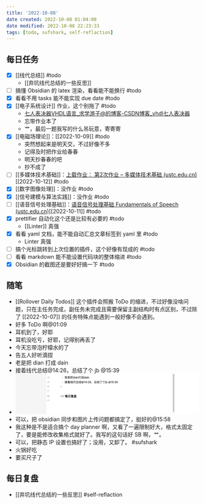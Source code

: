 ```yaml
---
title: '2022-10-08'
date created: 2022-10-08 01:04:08
date modified: 2022-10-08 22:23:33
tags: [todo, sufshark, self-reflaction]
---
```


## 每日任务

- [x] [[线代总结]] #todo
	- [[弃坑线代总结的一些反思]]
- [ ] 搞懂 Obsidian 的 latex 渲染，看看能不能换行 #todo
- [x] 看看不用 tasks 能不能实现 due date #todo
- [x] [[电子系统设计]] 作业，这个别拖了 #todo
	- [七人表决器VHDL语言_求学游子@的博客-CSDN博客_vhdl七人表决器](https://blog.csdn.net/qq_45229168/article/details/109363111)
	- 忘带作业本了
	- 艹，最后一题我写的什么吊玩意，寄寄寄
- [x] [[电磁场理论]]：[[2022-10-09]] #todo
	- 突然想起来是明天交，不过好像不多
	- 记得及时把作业给春春
	- 明天抄春春的吧
	- 抄不成了
- [ ] [[多媒体技术基础]]：[上载作业： 第2次作业 – 多媒体技术基础 (ustc.edu.cn)](https://www.bb.ustc.edu.cn/webapps/assignment/uploadAssignment?content_id=_105234_1&course_id=_12471_1&group_id=&mode=view)[[2022-10-12]] #todo
- [x] [[数字图像处理]]：没作业 #todo
- [x] [[信号建模与算法实践]]：没作业 #todo
- [ ] [[语音信号处理基础]]：[语音信号处理基础 Fundamentals of Speech (ustc.edu.cn)](http://staff.ustc.edu.cn/~zhling/Course_SSP/)[[2022-10-11]] #todo
- [x] prettifier 自动化这个还是比较有必要的 #todo
	- [[Linter]] 真强
- [x] 看看 yaml 文档，能不能自动汇总文章标签到 yaml 里 #todo
	- Linter 真强
- [ ] 搞个光标跳转到上次位置的插件，这个好像有现成的 #todo
- [ ] 看看 markdown 能不能设置代码块的整体缩进 #todo
- [x] Obsidian 的截图还是要好好搞一下 #todo

## 随笔

- [[Rollover Daily Todos]] 这个插件会照搬 ToDo 的缩进，不过好像没啥问题，只在主任务完成，副任务未完成且需要保留主副结构时有点区别，不过除了 [[2022-10-07]] 的任务特殊点能遇到一般好像不会遇到。
- 好多 ToDo 啊@01:09
- 耳机到了，好耶
- 耳机没吃亏，好耶，记得别再丢了
- 今天忘带泡柠檬水的了
- 告五人好听滴捏
- 老是把 dian 打成 dain
- 接着线代总结@14:26，总结了个 jb @15:39
- ![](https://raw.githubusercontent.com/jinqiao-ustc/PicGo/main/img/20221008155705.png)
- 可以，把 obsidian 同步和图片上传问题都搞定了，挺好的@15:58
- 我这种是不是适合搞个 day planner 啊，又看了一遍限制好大，格式太固定了，要是能修改收集格式就好了。我写的这句话好 SB 啊，艹。
- 可以，把静态 IP 设置也搞好了；没用，又卸了。 #sufshark
- 火锅好吃
- 要买尺子了

## 每日复盘

- [[弃坑线代总结的一些反思]] #self-reflaction 
